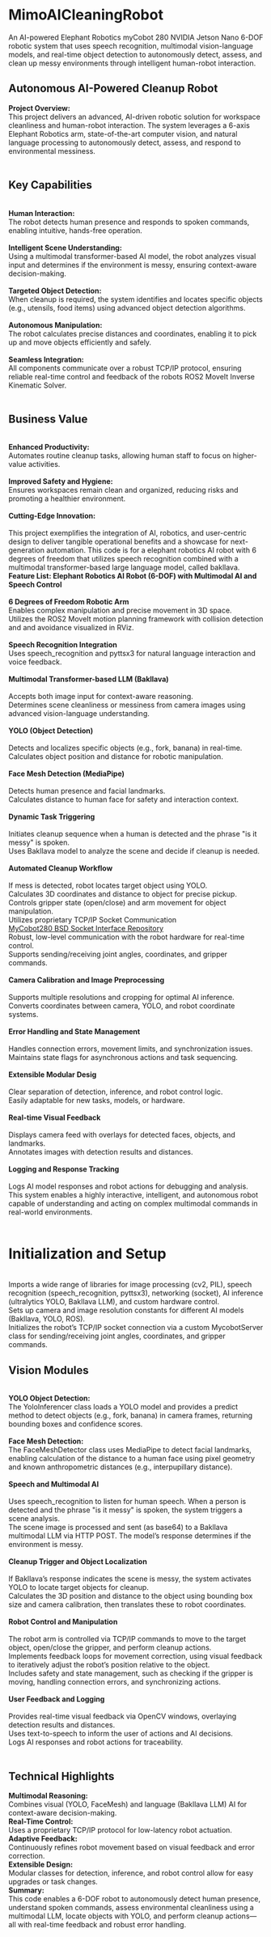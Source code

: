 <h1>MimoAICleaningRobot</h1>
An AI-powered Elephant Robotics myCobot 280 NVIDIA Jetson Nano 6-DOF robotic system that uses speech recognition, multimodal vision-language models, and real-time object detection to autonomously detect, assess, and clean up messy environments through intelligent human-robot interaction.
<br>
<h2>Autonomous AI-Powered Cleanup Robot</h2>
<strong>Project Overview:</strong><br>
This project delivers an advanced, AI-driven robotic solution for workspace cleanliness and human-robot interaction. The system leverages a 6-axis Elephant Robotics arm, state-of-the-art computer vision, and natural language processing to autonomously detect, assess, and respond to environmental messiness.<br>
<br>
<h2>Key Capabilities</h2><br>
<strong>Human Interaction:</strong><br>
The robot detects human presence and responds to spoken commands, enabling intuitive, hands-free operation.<br>
<br>
<strong>Intelligent Scene Understanding:</strong><br>
Using a multimodal transformer-based AI model, the robot analyzes visual input and determines if the environment is messy, ensuring context-aware decision-making.<br>
<br>
<strong>Targeted Object Detection:</strong><br>
When cleanup is required, the system identifies and locates specific objects (e.g., utensils, food items) using advanced object detection algorithms.<br>
<br>
<strong>Autonomous Manipulation:</strong><br>
The robot calculates precise distances and coordinates, enabling it to pick up and move objects efficiently and safely.<br>
<br>
<strong>Seamless Integration:</strong><br>
All components communicate over a robust TCP/IP protocol, ensuring reliable real-time control and feedback of the robots ROS2 MoveIt Inverse Kinematic Solver.<br>
<br>
<h2>Business Value</h2></strong><br>
<strong>Enhanced Productivity:</strong><br>
Automates routine cleanup tasks, allowing human staff to focus on higher-value activities.<br>
<br>
<strong>Improved Safety and Hygiene:</strong><br>
Ensures workspaces remain clean and organized, reducing risks and promoting a healthier environment.<br>
<br>
<strong>Cutting-Edge Innovation:</strong><br>
<br>
This project exemplifies the integration of AI, robotics, and user-centric design to deliver tangible operational benefits and a showcase for next-generation automation.
This code is for a elephant robotics AI robot with 6 degrees of freedom that utilizes speech recognition combined with a multimodal transformer-based large language model, called bakllava.
<br>
<strong>Feature List: Elephant Robotics AI Robot (6-DOF) with Multimodal AI and Speech Control</strong><br>
<br>
<strong>6 Degrees of Freedom Robotic Arm</strong><br>
Enables complex manipulation and precise movement in 3D space.<br>
Utilizes the ROS2 MoveIt motion planning framework with collision detection and and avoidance visualized in RViz.<br>
<br>
<strong>Speech Recognition Integration</strong><br>
Uses speech_recognition and pyttsx3 for natural language interaction and voice feedback.<br>
<br>
<strong>Multimodal Transformer-based LLM (Bakllava)</strong><br>
<br>
Accepts both image input for context-aware reasoning.<br>
Determines scene cleanliness or messiness from camera images using advanced vision-language understanding.<br>
<br>
<strong>YOLO (Object Detection)</strong><br>
<br>
Detects and localizes specific objects (e.g., fork, banana) in real-time.<br>
Calculates object position and distance for robotic manipulation.<br>
<br>
<strong>Face Mesh Detection (MediaPipe)</strong><br>
<br>
Detects human presence and facial landmarks.<br>
Calculates distance to human face for safety and interaction context.<br>
<br>
<strong>Dynamic Task Triggering</strong><br>
<br>
Initiates cleanup sequence when a human is detected and the phrase &quot;is it messy&quot; is spoken.<br>
Uses Bakllava model to analyze the scene and decide if cleanup is needed.<br>
<br>
<strong>Automated Cleanup Workflow</strong><br>
<br>
If mess is detected, robot locates target object using YOLO.<br>
Calculates 3D coordinates and distance to object for precise pickup.<br>
Controls gripper state (open/close) and arm movement for object manipulation.<br>
Utilizes proprietary TCP/IP Socket Communication<br>
<a href="https://github.com/BierschneiderEmanuel/MyCobot280BSDSocketInterface.git">MyCobot280 BSD Socket Interface Repository</a>
<br>
Robust, low-level communication with the robot hardware for real-time control.<br>
Supports sending/receiving joint angles, coordinates, and gripper commands.<br>
<br>
<strong>Camera Calibration and Image Preprocessing</strong><br>
<br>
Supports multiple resolutions and cropping for optimal AI inference.<br>
Converts coordinates between camera, YOLO, and robot coordinate systems.<br>
<br>
<strong>Error Handling and State Management</strong><br>
<br>
Handles connection errors, movement limits, and synchronization issues.<br>
Maintains state flags for asynchronous actions and task sequencing.<br>
<br>
<strong>Extensible Modular Desig</strong><br>
<br>
Clear separation of detection, inference, and robot control logic.<br>
Easily adaptable for new tasks, models, or hardware.<br>
<br>
<strong>Real-time Visual Feedback</strong><br>
<br>
Displays camera feed with overlays for detected faces, objects, and landmarks.<br>
Annotates images with detection results and distances.<br>
<br>
<strong>Logging and Response Tracking</strong><br>
<br>
Logs AI model responses and robot actions for debugging and analysis.<br>
This system enables a highly interactive, intelligent, and autonomous robot capable of understanding and acting on complex multimodal commands in real-world environments.<br>
<br>
<h1>Initialization and Setup</h1><br>
Imports a wide range of libraries for image processing (cv2, PIL), speech recognition (speech_recognition, pyttsx3), networking (socket), AI inference (ultralytics YOLO, Bakllava LLM), and custom hardware control.<br>
Sets up camera and image resolution constants for different AI models (Bakllava, YOLO, ROS).<br>
Initializes the robot&rsquo;s TCP/IP socket connection via a custom MycobotServer class for sending/receiving joint angles, coordinates, and gripper commands.<br>
<h2>Vision Modules</h2><br>
<strong>YOLO Object Detection:</strong><br>
The YoloInferencer class loads a YOLO model and provides a predict method to detect objects (e.g., fork, banana) in camera frames, returning bounding boxes and confidence scores.<br>
<br>
<strong>Face Mesh Detection:</strong><br>
The FaceMeshDetector class uses MediaPipe to detect facial landmarks, enabling calculation of the distance to a human face using pixel geometry and known anthropometric distances (e.g., interpupillary distance).<br>
<br>
<strong>Speech and Multimodal AI</strong><br>
<br>
Uses speech_recognition to listen for human speech. When a person is detected and the phrase &quot;is it messy&quot; is spoken, the system triggers a scene analysis.<br>
The scene image is processed and sent (as base64) to a Bakllava multimodal LLM via HTTP POST. The model&rsquo;s response determines if the environment is messy.<br>
<br>
<strong>Cleanup Trigger and Object Localization</strong><br>
<br>
If Bakllava&rsquo;s response indicates the scene is messy, the system activates YOLO to locate target objects for cleanup.<br>
Calculates the 3D position and distance to the object using bounding box size and camera calibration, then translates these to robot coordinates.<br>
<br>
<strong>Robot Control and Manipulation</strong><br>
<br>
The robot arm is controlled via TCP/IP commands to move to the target object, open/close the gripper, and perform cleanup actions.<br>
Implements feedback loops for movement correction, using visual feedback to iteratively adjust the robot&rsquo;s position relative to the object.<br>
Includes safety and state management, such as checking if the gripper is moving, handling connection errors, and synchronizing actions.<br>
<br>
<strong>User Feedback and Logging</strong><br>
<br>
Provides real-time visual feedback via OpenCV windows, overlaying detection results and distances.<br>
Uses text-to-speech to inform the user of actions and AI decisions.<br>
Logs AI responses and robot actions for traceability.<br>
<br>
<h2>Technical Highlights</h2>
<strong>Multimodal Reasoning:</strong><br>
Combines visual (YOLO, FaceMesh) and language (Bakllava LLM) AI for context-aware decision-making.<br>
<strong>Real-Time Control:</strong><br>
Uses a proprietary TCP/IP protocol for low-latency robot actuation.<br>
<strong>Adaptive Feedback:</strong><br>
Continuously refines robot movement based on visual feedback and error correction.<br>
<strong>Extensible Design:</strong><br>
Modular classes for detection, inference, and robot control allow for easy upgrades or task changes.<br>
<strong>Summary:</strong><br>
This code enables a 6-DOF robot to autonomously detect human presence, understand spoken commands, assess environmental cleanliness using a multimodal LLM, locate objects with YOLO, and perform cleanup actions&mdash;all with real-time feedback and robust error handling.<br>
<br>

